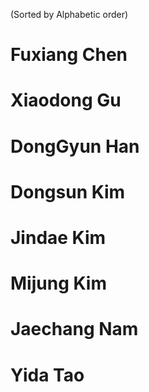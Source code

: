 (Sorted by Alphabetic order)

# Fuxiang Chen

# Xiaodong Gu

# DongGyun Han

# Dongsun Kim

# Jindae Kim

# Mijung Kim

# Jaechang Nam

# Yida Tao
